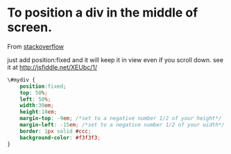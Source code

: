 # To position a div in the middle of screen.

From [stackoverflow](http://stackoverflow.com/questions/5012111/how-to-position-a-div-in-the-middle-of-the-screen-when-the-page-is-bigger-than-t)

just add position:fixed and it will keep it in view even if you scroll down. see it at http://jsfiddle.net/XEUbc/1/

```css
\#mydiv {
    position:fixed;
    top: 50%;
    left: 50%;
    width:30em;
    height:18em;
    margin-top: -9em; /*set to a negative number 1/2 of your height*/
    margin-left: -15em; /*set to a negative number 1/2 of your width*/
    border: 1px solid #ccc;
    background-color: #f3f3f3;
}
```
